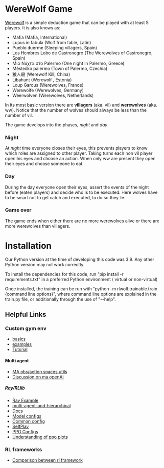 # WereWolf Game

[Werewolf](https://en.wikipedia.org/wiki/Werewolf_social_deduction_game) is a simple deduction game that can be played
with at least 5 players. It is also knows as:

- Mafia (Mafia, International)
- Lupus in fabula (Wolf from fable, Latin)
- Pueblo duerme (Sleeping villagers, Spain)
- Los Hombres Lobo de Castronegro (The Werewolves of Castronegro, Spain)
- Μια Νύχτα στο Palermo (One night in Palermo, Greece)
- Městečko palermo (Town of Palermo, Czechia)
- 狼人殺 (Werewolf Kill, China)
- Libahunt (Werewolf , Estonia)
- Loup Garous (Werewolves, France)
- Werewölfe (Werewolves, Germany)
- Weerwolven (Werewolves, Netherlands)

In its most basic version there are __villagers__ (aka. vil) and __werewolves__ (aka. ww). Notice that the number of
wolves should always be less than the number of vil.

The game develops into tho phases, _night_ and _day_.

### Night

At _night_ time everyone closes their eyes, this prevents players to know which roles are assigned to other player.
Taking turns each non vil player open his eyes and choose an action. When only ww are present they open their eyes and
choose someone to eat.

### Day

During the day everyone open their eyes, assert the events of the night before (eaten players) and decide who is to be
executed. Here wolves have to be smart not to get catch and executed, to do so they lie.

### Game over

The game ends when either there are no more werewolves alive or there are more werewolves than villagers.

# Installation

Our Python version at the time of developing this code was 3.9. Any other Python version may not work correctly.

To install the dependencies for this code, run "pip install -r requirements.txt" in a preferred Python environment (
virtual or non-virtual)

Once installed, the training can be run with "python -m rlwolf.trainable.train {command line options}", where command
line options are explained in the train.py file, or additionally through the use of "--help".

## Helpful Links

### Custom gym env

- [basics](https://medium.com/@apoddar573/making-your-own-custom-environment-in-gym-c3b65ff8cdaa)
- [examples](https://stackoverflow.com/questions/45068568/how-to-create-a-new-gym-environment-in-openai)
- [Tutorial](https://ai-mrkogao.github.io/reinforcement%20learning/openaigymtutorial/)

#### Multi agent

- [MA obs/action spaces utils](https://github.com/koulanurag/ma-gym/tree/master/ma_gym/envs/utils)
- [Discussion on ma openAi](https://github.com/openai/gym/issues/934)

##### Ray/RLlib

- [Ray Example](https://github.com/ray-project/ray/blob/master/rllib/examples/rock_paper_scissors_multiagent.py)
- [multi-agent-and-hierarchical](https://ray.readthedocs.io/en/latest/rllib-env.html#multi-agent-and-hierarchical)
- [Docs](https://ray.readthedocs.io/en/latest/index.html)
- [Model configs](https://ray.readthedocs.io/en/latest/rllib-models.html#built-in-model-parameters)
- [Common config](https://ray.readthedocs.io/en/latest/rllib-training.html#common-parameters)
- [SelfPlay](https://github.com/ray-project/ray/issues/6669)
- [PPO Configs](https://github.com/ray-project/ray/blob/4633d81c390fd33d54aa62a5eb43fe104062bb41/rllib/agents/ppo/ppo.py#L19)
- [Understanding of ppo plots](https://medium.com/aureliantactics/understanding-ppo-plots-in-tensorboard-cbc3199b9ba2)

### RL frameworks

- [Comparison between rl framework](https://winderresearch.com/a-comparison-of-reinforcement-learning-frameworks-dopamine-rllib-keras-rl-coach-trfl-tensorforce-coach-and-more/)
